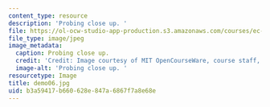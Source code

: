 ```yaml
---
content_type: resource
description: 'Probing close up. '
file: https://ol-ocw-studio-app-production.s3.amazonaws.com/courses/ec-s06-design-for-demining-spring-2007/b3a59417b660628e847a6867f7a8e68e_demo06.jpg
file_type: image/jpeg
image_metadata:
  caption: Probing close up.
  credit: 'Credit: Image courtesy of MIT OpenCourseWare, course staff, and students.'
  image-alt: 'Probing close up. '
resourcetype: Image
title: demo06.jpg
uid: b3a59417-b660-628e-847a-6867f7a8e68e
---
```

